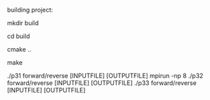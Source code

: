 building project:

mkdir build

cd build

cmake ..

make

./p31 forward/reverse [INPUTFILE] [OUTPUTFILE]
mpirun -np 8 ./p32 forward/reverse [INPUTFILE] [OUTPUTFILE]
./p33 forward/reverse [INPUTFILE] [OUTPUTFILE]